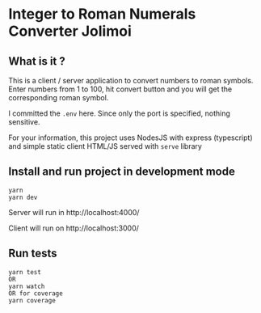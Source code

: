 # Integer to Roman Numerals Converter Jolimoi

## What is it ? 

This is a client / server application to convert numbers to roman symbols. 
Enter numbers from 1 to 100, hit convert button and you will get the corresponding roman symbol. 

I committed the `.env` here. Since only the port is specified, nothing sensitive.

For your information, this project uses NodesJS with express (typescript) and simple static client HTML/JS served with `serve` library

## Install and run project in development mode
```
yarn 
yarn dev
```
Server will run in http://localhost:4000/

Client will run on http://localhost:3000/

## Run tests
```
yarn test
OR 
yarn watch
OR for coverage
yarn coverage
```